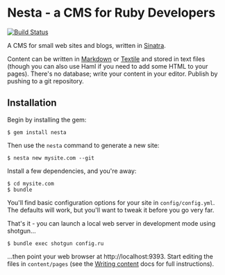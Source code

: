 # Nesta - a CMS for Ruby Developers

[![Build Status](https://secure.travis-ci.org/gma/nesta.png)](http://travis-ci.org/gma/nesta)

A CMS for small web sites and blogs, written in [Sinatra][frank].

Content can be written in [Markdown][markdown] or [Textile][textile] and
stored in text files (though you can also use Haml if you need to add
some HTML to your pages). There's no database; write your content in
your editor. Publish by pushing to a git repository.

[frank]: http://www.sinatrarb.com/ "Sinatra"
[markdown]: http://daringfireball.net/projects/markdown/
[textile]: http://textism.com/tools/textile/

## Installation

Begin by installing the gem:

    $ gem install nesta

Then use the `nesta` command to generate a new site:

    $ nesta new mysite.com --git

Install a few dependencies, and you're away:

    $ cd mysite.com
    $ bundle

You'll find basic configuration options for your site in
`config/config.yml`. The defaults will work, but you'll want to tweak it
before you go very far.

That's it - you can launch a local web server in development mode using
shotgun...

    $ bundle exec shotgun config.ru

...then point your web browser at http://localhost:9393. Start editing
the files in `content/pages` (see the [Writing content][content] docs
for full instructions).

[content]: http://nestacms.com/docs/creating-content
